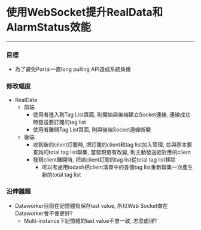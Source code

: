 # 使用WebSocket提升RealData和AlarmStatus效能

---

### 目標

* 為了避免Portal一直long pulling API造成系統負擔

### 修改幅度

* RealData
  * 前端
    * 使用者進入到Tag List頁面, 則開始與後端建立Socket連線, 連線成功時發送要訂閱的tag list
    * 使用者離開Tag List頁面, 則與後端Socket連線断開
  * 後端
    * 收到新的cilent訂閱時, 把訂閱的client和tag list加入管理, 並與原本要查詢的total tag list聯集, 當發現值有改變, 則主動發送給對應的client
    * 發現client離開時, 把該client訂閱的tag list從total tag list移除
      * 可以考慮用lodash把client清單中的各個tag list重新聯集一次產生新的total tag list

### 沿伸議題

* Dataworker目前在記憶體有保存last value, 所以Web Socket做在Dataworker會不會更好?
  * Multi-instance下記憶體的last value不會一致, 怎麼處理?



